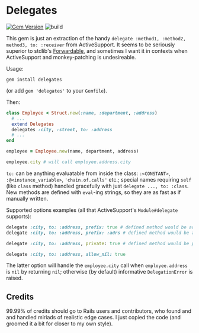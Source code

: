 # Delegates

[![Gem Version](https://badge.fury.io/rb/delegates.svg)](http://badge.fury.io/rb/delegates)
![build](https://github.com/zverok/delegates/workflows/CI/badge.svg)

This gem is just an extraction of the handy `delegate :method1, :method2, method3, to: :receiver` from ActiveSupport. It seems to be seriously superior to stdlib's [Forwardable](https://ruby-doc.org/stdlib-2.7.1/libdoc/forwardable/rdoc/Forwardable.html), and sometimes I want it in contexts when ActiveSupport and monkey-patching is undesireable.

Usage:

```
gem install delegates
```
(or add `gem 'delegates'` to your `Gemfile`).

Then:

```ruby
class Employee < Struct.new(:name, :department, :address)
  # ...
  extend Delegates
  delegates :city, :street, to: :address
  # ...
end

employee = Employee.new(name, department, address)

employee.city # will call employee.address.city
```

`to:` can be anything evaluatable from inside the class: `:<CONSTANT>`, `:@<instance_variable>`, `'chain.of.calls'` etc.; special names requiring `self` (like `class` method) handled gracefully with just `delegate ..., to: :class`. New methods are defined with `eval`-ing strings, so they are as fast as if manually written.

Supported options examples (all that ActiveSupport's `Module#delegate` supports):

```ruby
delegate :city, to: :address, prefix: true # defined method would be address_city
delegate :city, to: :address, prefix: :adrs # defined method would be adrs_city

delegate :city, to: :address, private: true # defined method would be private

delegate :city, to: :address, allow_nil: true
```
The latter option will handle the `employee.city` call when `employee.address` is `nil` by returning `nil`; otherwise (by default) informative `DelegationError` is raised.

## Credits

99.99% of credits should go to Rails users and contributors, who found and and handled miriads of realistic edge cases. I just copied the code (and groomed it a bit for closer to my own style).
